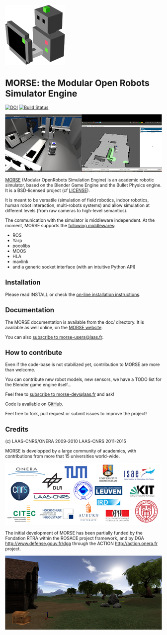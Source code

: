 ![MORSE logo](doc/media/morse-logo.png)

MORSE: the Modular Open Robots Simulator Engine
===============================================

[![DOI](https://zenodo.org/badge/doi/10.5281/zenodo.14087.svg)](http://dx.doi.org/10.5281/zenodo.14087) [![Build Status](https://travis-ci.org/morse-simulator/morse.png?branch=master)](https://travis-ci.org/morse-simulator/morse)


![MORSE screenshot 1](doc/media/morse_ros_navigation.png)

[MORSE](http://morse-simulator.github.io/) (Modular OpenRobots Simulation Engine) is
an academic robotic simulator, based on the Blender Game Engine and the Bullet
Physics engine.  It is a BSD-licensed project (cf [LICENSE](LICENSE)).

It is meant to be versatile (simulation of field robotics, indoor
robotics, human robot interaction, multi-robots systems) and allow
simulation at different levels (from raw cameras to high-level
semantics).

The communication with the simulator is middleware independent. At the
moment, MORSE supports the [following
middlewares](http://www.openrobots.org/morse/doc/latest/user/integration.html):

- ROS
- Yarp
- pocolibs
- MOOS
- HLA
- mavlink
- and a generic socket interface (with an intuitive Python API)

Installation
------------

Please read INSTALL or check the [on-line installation
instructions](http://www.openrobots.org/morse/doc/latest/user/installation.html).

Documentation
-------------

The MORSE documentation is available from the doc/ directory.  It is
available as well online, on the [MORSE
website](http://www.openrobots.org/morse/doc).

You can also [subscribe to
morse-users@laas.fr](https://sympa.laas.fr/sympa/subscribe/morse-users).

How to contribute
-----------------

Even if the code-base is not stabilized yet, contribution to MORSE are
more than welcome.

You can contribute new robot models, new sensors, we have a TODO list
for the Blender game engine itself...

Feel free to [subscribe to
morse-dev@laas.fr](https://sympa.laas.fr/sympa/subscribe/morse-dev) and ask!

Code is available on [GitHub](https://github.com/morse-simulator/morse).

Feel free to fork, pull request or submit issues to improve the project!

Credits
-------

(c) LAAS-CNRS/ONERA 2009-2010 LAAS-CNRS 2011-2015

MORSE is developped by a large community of academics, with contributions from
more that 15 universities world-wide.

![MORSE contributors](doc/media/contributors.png)

The initial development of MORSE has been partially funded by the Fondation RTRA
within the ROSACE project framework, and by DGA <http://www.defense.gouv.fr/dga>
through the ACTION <http://action.onera.fr> project.

![MORSE screenshot 2](doc/media/treasure.jpg)

